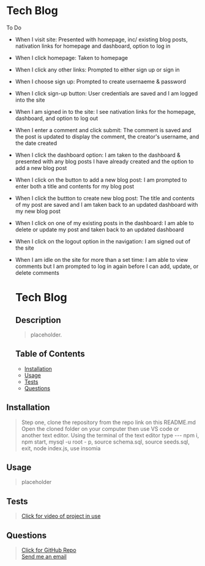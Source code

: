 # Tech Blog

To Do
- When I visit site: Presented with homepage, inc/ existing blog posts, nativation links for homepage and dashboard, option to log in
- When I click homepage: Taken to homepage
- When I click any other links: Prompted to either sign up or sign in
- When I choose sign up: Prompted to create usernaeme & password
- When I click sign-up button: User credentials are saved and I am logged into the site
- When I am signed in to the site: I see nativation links for the homepage, dashboard, and option to log out
- When I enter a comment and click submit: The comment is saved and the post is updated to display the comment, the creator's username, and the date created
- When I click the dashboard option: I am taken to the dashboard & presented with any blog posts I have already created and the option to add a new blog post
- When I click on the button to add a new blog post: I am prompted to enter both a title and contents for my blog post
- When I click the buttton to create new blog post: The title and contents of my post are saved and I am taken back to an updated dashboard with my new blog post
- When I click on one of my existing posts in the dashboard: I am able to delete or update my post and taken back to an updated dashboard
- When I click on the logout option in the navigation: I am signed out of the site
- When I am idle on the site for more than a set time: I am able to view comments but I am prompted to log in again before I can add, update, or delete comments

  # Tech Blog

  ## Description
  >placeholder.
  
  ## Table of Contents
  - [Installation](#installation)
  - [Usage](#usage)
  - [Tests](#tests)
  - [Questions](#questions)
  </ul>

  ## Installation
  >Step one, clone the repository from the repo link on this README.md Open the cloned folder on your computer then use VS code or another text editor. Using the terminal of the text editor type --- npm i, npm start, mysql -u root - p, source schema.sql, source seeds.sql, exit, node index.js, use insomia 

  ## Usage
  >placeholder

  ## Tests
  >[Click for video of project in use](placeholder)

  ## Questions
  >[Click for GitHub Repo](https://github.com/GhostoftheMill)
  \
    [Send me an email](mailto:kevinmichaelwhite@gmail.com)
    
  
